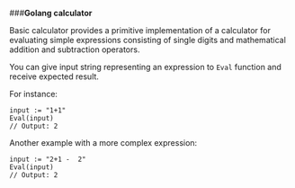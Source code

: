 ###**Golang calculator**

Basic calculator provides a primitive implementation of a calculator for evaluating simple expressions consisting of single digits and mathematical addition and subtraction operators.

You can give input string representing an expression to ```Eval``` function and receive expected result.

For instance:

```input := "1+1"```  
```Eval(input)```  
```// Output: 2```  

Another example with a more complex expression:

```input := "2+1 -  2"```  
```Eval(input)```  
```// Output: 2```  
